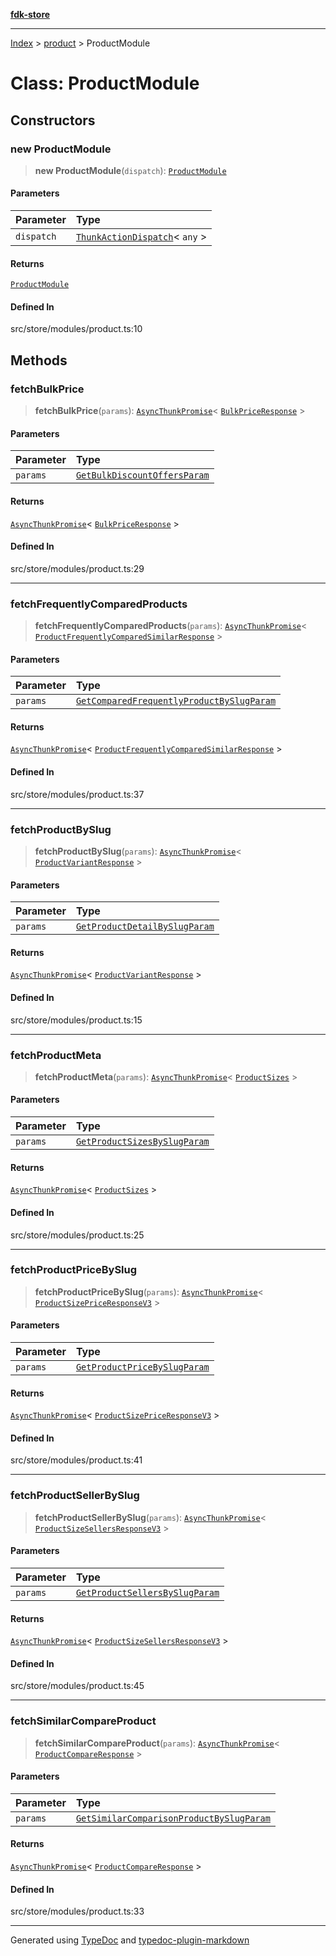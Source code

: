 [**fdk-store**](../../README.md)
***

[Index](../../API.md) > [product](../README.md) > ProductModule

# Class: ProductModule

## Constructors

### new ProductModule

> **new ProductModule**(`dispatch`): [`ProductModule`](class.ProductModule.md)

#### Parameters

| Parameter | Type |
| :------ | :------ |
| `dispatch` | [`ThunkActionDispatch`](../../theme/internal_/type-aliases/type-alias.ThunkActionDispatch.md)\< `any` \> |

#### Returns

[`ProductModule`](class.ProductModule.md)

#### Defined In

src/store/modules/product.ts:10

## Methods

### fetchBulkPrice

> **fetchBulkPrice**(`params`): [`AsyncThunkPromise`](../../theme/internal_/type-aliases/type-alias.AsyncThunkPromise.md)\< [`BulkPriceResponse`](../internal_/type-aliases/type-alias.BulkPriceResponse.md) \>

#### Parameters

| Parameter | Type |
| :------ | :------ |
| `params` | [`GetBulkDiscountOffersParam`](../internal_/type-aliases/type-alias.GetBulkDiscountOffersParam.md) |

#### Returns

[`AsyncThunkPromise`](../../theme/internal_/type-aliases/type-alias.AsyncThunkPromise.md)\< [`BulkPriceResponse`](../internal_/type-aliases/type-alias.BulkPriceResponse.md) \>

#### Defined In

src/store/modules/product.ts:29

***

### fetchFrequentlyComparedProducts

> **fetchFrequentlyComparedProducts**(`params`): [`AsyncThunkPromise`](../../theme/internal_/type-aliases/type-alias.AsyncThunkPromise.md)\< [`ProductFrequentlyComparedSimilarResponse`](../internal_/type-aliases/type-alias.ProductFrequentlyComparedSimilarResponse.md) \>

#### Parameters

| Parameter | Type |
| :------ | :------ |
| `params` | [`GetComparedFrequentlyProductBySlugParam`](../internal_/type-aliases/type-alias.GetComparedFrequentlyProductBySlugParam.md) |

#### Returns

[`AsyncThunkPromise`](../../theme/internal_/type-aliases/type-alias.AsyncThunkPromise.md)\< [`ProductFrequentlyComparedSimilarResponse`](../internal_/type-aliases/type-alias.ProductFrequentlyComparedSimilarResponse.md) \>

#### Defined In

src/store/modules/product.ts:37

***

### fetchProductBySlug

> **fetchProductBySlug**(`params`): [`AsyncThunkPromise`](../../theme/internal_/type-aliases/type-alias.AsyncThunkPromise.md)\< [`ProductVariantResponse`](../internal_/type-aliases/type-alias.ProductVariantResponse.md) \>

#### Parameters

| Parameter | Type |
| :------ | :------ |
| `params` | [`GetProductDetailBySlugParam`](../../products/internal_/type-aliases/type-alias.GetProductDetailBySlugParam.md) |

#### Returns

[`AsyncThunkPromise`](../../theme/internal_/type-aliases/type-alias.AsyncThunkPromise.md)\< [`ProductVariantResponse`](../internal_/type-aliases/type-alias.ProductVariantResponse.md) \>

#### Defined In

src/store/modules/product.ts:15

***

### fetchProductMeta

> **fetchProductMeta**(`params`): [`AsyncThunkPromise`](../../theme/internal_/type-aliases/type-alias.AsyncThunkPromise.md)\< [`ProductSizes`](../internal_/type-aliases/type-alias.ProductSizes.md) \>

#### Parameters

| Parameter | Type |
| :------ | :------ |
| `params` | [`GetProductSizesBySlugParam`](../internal_/type-aliases/type-alias.GetProductSizesBySlugParam.md) |

#### Returns

[`AsyncThunkPromise`](../../theme/internal_/type-aliases/type-alias.AsyncThunkPromise.md)\< [`ProductSizes`](../internal_/type-aliases/type-alias.ProductSizes.md) \>

#### Defined In

src/store/modules/product.ts:25

***

### fetchProductPriceBySlug

> **fetchProductPriceBySlug**(`params`): [`AsyncThunkPromise`](../../theme/internal_/type-aliases/type-alias.AsyncThunkPromise.md)\< [`ProductSizePriceResponseV3`](../internal_/type-aliases/type-alias.ProductSizePriceResponseV3.md) \>

#### Parameters

| Parameter | Type |
| :------ | :------ |
| `params` | [`GetProductPriceBySlugParam`](../internal_/type-aliases/type-alias.GetProductPriceBySlugParam.md) |

#### Returns

[`AsyncThunkPromise`](../../theme/internal_/type-aliases/type-alias.AsyncThunkPromise.md)\< [`ProductSizePriceResponseV3`](../internal_/type-aliases/type-alias.ProductSizePriceResponseV3.md) \>

#### Defined In

src/store/modules/product.ts:41

***

### fetchProductSellerBySlug

> **fetchProductSellerBySlug**(`params`): [`AsyncThunkPromise`](../../theme/internal_/type-aliases/type-alias.AsyncThunkPromise.md)\< [`ProductSizeSellersResponseV3`](../internal_/type-aliases/type-alias.ProductSizeSellersResponseV3.md) \>

#### Parameters

| Parameter | Type |
| :------ | :------ |
| `params` | [`GetProductSellersBySlugParam`](../internal_/type-aliases/type-alias.GetProductSellersBySlugParam.md) |

#### Returns

[`AsyncThunkPromise`](../../theme/internal_/type-aliases/type-alias.AsyncThunkPromise.md)\< [`ProductSizeSellersResponseV3`](../internal_/type-aliases/type-alias.ProductSizeSellersResponseV3.md) \>

#### Defined In

src/store/modules/product.ts:45

***

### fetchSimilarCompareProduct

> **fetchSimilarCompareProduct**(`params`): [`AsyncThunkPromise`](../../theme/internal_/type-aliases/type-alias.AsyncThunkPromise.md)\< [`ProductCompareResponse`](../internal_/type-aliases/type-alias.ProductCompareResponse.md) \>

#### Parameters

| Parameter | Type |
| :------ | :------ |
| `params` | [`GetSimilarComparisonProductBySlugParam`](../internal_/type-aliases/type-alias.GetSimilarComparisonProductBySlugParam.md) |

#### Returns

[`AsyncThunkPromise`](../../theme/internal_/type-aliases/type-alias.AsyncThunkPromise.md)\< [`ProductCompareResponse`](../internal_/type-aliases/type-alias.ProductCompareResponse.md) \>

#### Defined In

src/store/modules/product.ts:33

***
Generated using [TypeDoc](https://typedoc.org/) and [typedoc-plugin-markdown](https://www.npmjs.com/package/typedoc-plugin-markdown)
